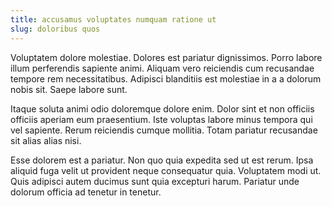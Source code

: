 ```yaml
---
title: accusamus voluptates numquam ratione ut
slug: doloribus quos
---
```


Voluptatem dolore molestiae. Dolores est pariatur dignissimos. Porro labore illum perferendis sapiente animi. Aliquam vero reiciendis cum recusandae tempore rem necessitatibus. Adipisci blanditiis est molestiae in a a dolorum nobis sit. Saepe labore sunt.

Itaque soluta animi odio doloremque dolore enim. Dolor sint et non officiis officiis aperiam eum praesentium. Iste voluptas labore minus tempora qui vel sapiente. Rerum reiciendis cumque mollitia. Totam pariatur recusandae sit alias alias nisi.

Esse dolorem est a pariatur. Non quo quia expedita sed ut est rerum. Ipsa aliquid fuga velit ut provident neque consequatur quia. Voluptatem modi ut. Quis adipisci autem ducimus sunt quia excepturi harum. Pariatur unde dolorum officia ad tenetur in tenetur.
